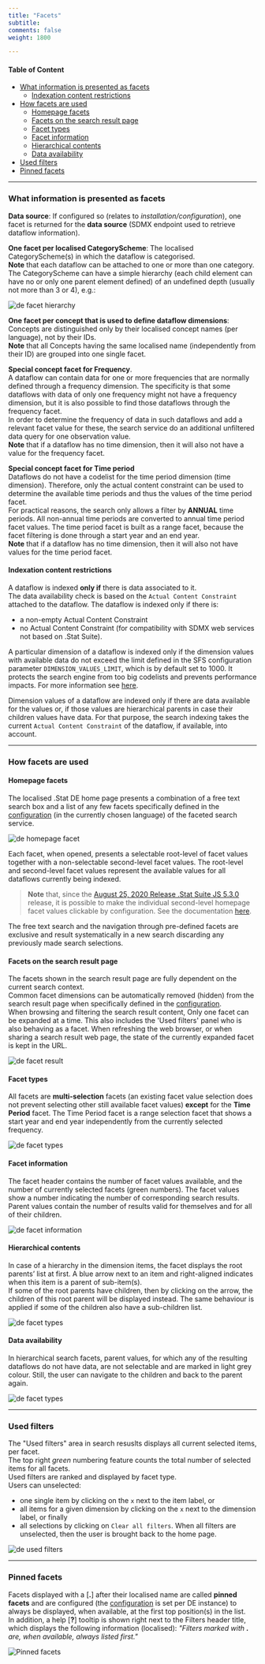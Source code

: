 ```yaml
---
title: "Facets"
subtitle: 
comments: false
weight: 1800

---
```


#### Table of Content
- [What information is presented as facets](#what-information-is-presented-as-facets)
  - [Indexation content restrictions](#indexation-content-restrictions)
- [How facets are used](#how-facets-are-used)
  - [Homepage facets](#homepage-facets)
  - [Facets on the search result page](#facets-on-the-search-result-page)
  - [Facet types](#facet-types)
  - [Facet information](#facet-information)
  - [Hierarchical contents](#hierarchical-contents)
  - [Data availability](#data-availability)
- [Used filters](#used-filters)
- [Pinned facets](#pinned-facets)

---

### What information is presented as facets
**Data source**: If configured so (relates to *installation/configuration*), one facet is returned for the **data source** (SDMX endpoint used to retrieve dataflow information).  

**One facet per localised CategoryScheme**: The localised CategoryScheme(s) in which the dataflow is categorised.  
**Note** that each dataflow can be attached to one or more than one category.  
The CategoryScheme can have a simple hierarchy (each child element can have no or only one parent element defined) of an undefined depth (usually not more than 3 or 4), e.g.:

![de facet hierarchy](/dotstatsuite-documentation/images/de-facet-1.png)

**One facet per concept that is used to define dataflow dimensions**: Concepts are distinguished only by their localised concept names (per language), not by their IDs.  
**Note** that all Concepts having the same localised name (independently from their ID) are grouped into one single facet.  

**Special concept facet for Frequency**.  
A dataflow can contain data for one or more frequencies that are normally defined through a frequency dimension. The specificity is that some dataflows with data of only one frequency might not have a frequency dimension, but it is also possible to find those dataflows through the frequency facet.  
In order to determine the frequency of data in such dataflows and add a relevant facet value for these, the search service do an additional unfiltered data query for one observation value.  
**Note** that if a dataflow has no time dimension, then it will also not have a value for the frequency facet.  

**Special concept facet for Time period**  
Dataflows do not have a codelist for the time period dimension (time dimension). Therefore, only the actual content constraint can be used to determine the available time periods and thus the values of the time period facet.  
For practical reasons, the search only allows a filter by **ANNUAL** time periods. All non-annual time periods are converted to annual time period facet values. The time period facet is built as a range facet, because the facet filtering is done through a start year and an end year.  
**Note** that if a dataflow has no time dimension, then it will also not have values for the time period facet.  

#### Indexation content restrictions

A dataflow is indexed **only if** there is data associated to it.  
The data availability check is based on the `Actual Content Constraint` attached to the dataflow. The dataflow is indexed only if there is:
- a non-empty Actual Content Constraint
- no Actual Content Constraint (for compatibility with SDMX web services not based on .Stat Suite).

A particular dimension of a dataflow is indexed only if the dimension values with available data do not exceed the limit defined in the SFS configuration parameter `DIMENSION_VALUES_LIMIT`, which is by default set to 1000. It protects the search engine from too big codelists and prevents performance impacts. For more information see [here](https://sis-cc.gitlab.io/dotstatsuite-documentation/configurations/de-configuration/#limit-for-indexing-dimensions-per-dataflow).  

Dimension values of a dataflow are indexed only if there are data available for the values or, if those values are hierarchical parents in case their children values have data. For that purpose, the search indexing takes the current `Actual Content Constraint` of the dataflow, if available, into account.

---

### How facets are used
#### Homepage facets
The localised .Stat DE home page presents a combination of a free text search box and a list of any few facets specifically defined in the [configuration](https://sis-cc.gitlab.io/dotstatsuite-documentation/configurations/de-configuration/) (in the currently chosen language) of the faceted search service.  

![de homepage facet](/dotstatsuite-documentation/images/de-facet-2.png)

Each facet, when opened, presents a selectable root-level of facet values together with a non-selectable second-level facet values. The root-level and second-level facet values represent the available values for all dataflows currently being indexed.  

> **Note** that, since the [August 25, 2020 Release .Stat Suite JS 5.3.0](https://sis-cc.gitlab.io/dotstatsuite-documentation/changelog/#august-25-2020) release, it is possible to make the individual second-level homepage facet values clickable by configuration. See the documentation [here](https://sis-cc.gitlab.io/dotstatsuite-documentation/configurations/de-configuration/#selectable-second-level-homepage-facet-values).

The free text search and the navigation through pre-defined facets are exclusive and result systematically in a new search discarding any previously made search selections.

#### Facets on the search result page
The facets shown in the search result page are fully dependent on the current search context.  
Common facet dimensions can be automatically removed (hidden) from the search result page when specifically defined in the [configuration](https://sis-cc.gitlab.io/dotstatsuite-documentation/configurations/de-configuration/).  
When browsing and filtering the search result content, Only one facet can be expanded at a time. This also includes the 'Used filters' panel who is also behaving as a facet. When refreshing the web browser, or when sharing a search result web page, the state of the currently expanded facet is kept in the URL.

![de facet result](/dotstatsuite-documentation/images/de-facet-3.png)

#### Facet types
All facets are **multi-selection** facets (an existing facet value selection does not prevent selecting other still available facet values) **except** for the **Time Period** facet. The Time Period facet is a range selection facet that shows a start year and end year independently from the currently selected frequency.  

![de facet types](/dotstatsuite-documentation/images/de-facet-4.png)

#### Facet information
The facet header contains the number of facet values available, and the number of currently selected facets (green numbers). The facet values show a number indicating the number of corresponding search results. Parent values contain the number of results valid for themselves and for all of their children.  

![de facet information](/dotstatsuite-documentation/images/de-facet-5.png)

#### Hierarchical contents
In case of a hierarchy in the dimension items, the facet displays the root parents’ list at first. A blue arrow next to an item and right-aligned indicates when this item is a parent of sub-item(s).  
If some of the root parents have children, then by clicking on the arrow, the children of this root parent will be displayed instead. The same behaviour is applied if some of the children also have a sub-children list.

![de facet types](/dotstatsuite-documentation/images/de-facet4bis.png)

#### Data availability

In hierarchical search facets, parent values, for which any of the resulting dataflows do not have data, are not selectable and are marked in light grey colour. Still, the user can navigate to the children and back to the parent again.

![de facet types](/dotstatsuite-documentation/images/de-facet5bis.png)

---

### Used filters
The "Used filters" area in search resuslts displays all current selected items, per facet.  
The top right *green* numbering feature counts the total number of selected items for all facets.  
Used filters are ranked and displayed by facet type.  
Users can unselected:
* one single item by clicking on the `x` next to the item label, or
* all items for a given dimension by clicking on the `x` next to the dimension label, or finally 
* all selections by clicking on `Clear all filters`. When all filters are unselected, then the user is brought back to the home page.

![de used filters](/dotstatsuite-documentation/images/de-facet-6.png)

---

### Pinned facets
Facets displayed with a [**.**] after their localised name are called **pinned facets** and are configured (the [configuration](https://sis-cc.gitlab.io/dotstatsuite-documentation/configurations/de-configuration/#search-results-page-pinned-facets) is set per DE instance) to always be displayed, when available, at the first top position(s) in the list.  
In addition, a help [**?**] tooltip is shown right next to the Filters header title, which displays the following information (localised): *"Filters marked with **.** are, when available, always listed first."*

![Pinned facets](/dotstatsuite-documentation/images/de-pinned-facets.png)
